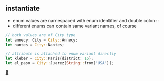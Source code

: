 ## instantiate

* enum values are namespaced with enum identifier and double colon :: 
* different enums can contain same variant names, of course

```rust
// both values are of City type
let annecy: City = City::Annecy; 
let nantes = City::Nantes;

// attribute is attached to enum variant directly
let kleber = City::Paris{district: 16};
let el_paso = City::Juarez(String::from("USA"));
```

[📒](https://doc.rust-lang.org/1.17.0/book/enums.html)
